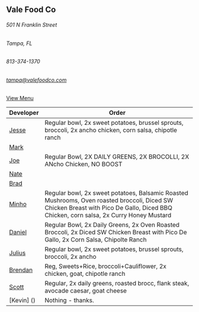 ## Vale Food Co
###### 501 N Franklin Street
###### Tampa, FL
###### 813-374-1370
###### tampa@valefoodco.com


[View Menu](https://valefoodco.revelup.com/weborder/?establishment=3)


Developer     | Order
--------------|---------------------
[Jesse](https://github.com/jessecurry)              | Regular bowl, 2x sweet potatoes, brussel sprouts, broccoli, 2x ancho chicken, corn salsa, chipotle ranch
[Mark](http://github.com/mark-smithtb)              | 
[Joe](https://github.com/Montchat)                  | Regular Bowl, 2X DAILY GREENS, 2X BROCOLLI, 2X ANcho Chicken, NO BOOST
[Nate](https://github.com/thunemn)                  | 
[Brad](https://github.com/bself)                    | 
[Minho](https://github.com/minhochoi)               | Regular bowl, 2x sweet potatoes, Balsamic Roasted Mushrooms, Oven roasted broccoli, Diced SW Chicken Breast with Pico De Gallo, Diced BBQ Chicken, corn salsa, 2x Curry Honey Mustard
[Daniel](https://github.come/dtartaglia)            | Regular Bowl, 2x Daily Greens, 2x Oven Roasted Broccoli, 2x Diced SW Chicken Breast with Pico De Gallo, 2x Corn Salsa, Chipolte Ranch
[Julius](https://github.com/jbzozowski)             | Regular bowl, 2x sweet potatoes, brussel sprouts, broccoli, 2x ancho
[Brendan](https://github.com/brendanxmac)           | Reg, Sweets+Rice, broccoli+Cauliflower, 2x chicken, goat, chipotle ranch
[Scott](https://github.com/Scotty813)               | Regular, 2x daily greens, roasted brocc, flank steak, avocade caesar, goat cheese
[Kevin] ()                                          | Nothing - thanks.
